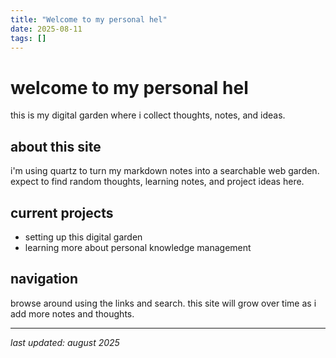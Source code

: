 ```yaml
---
title: "Welcome to my personal hel"
date: 2025-08-11
tags: []
---
```


# welcome to my personal hel

this is my digital garden where i collect thoughts, notes, and ideas.

## about this site

i'm using quartz to turn my markdown notes into a searchable web garden. expect to find random thoughts, learning notes, and project ideas here.

## current projects

- setting up this digital garden
- learning more about personal knowledge management

## navigation

browse around using the links and search. this site will grow over time as i add more notes and thoughts.

---

*last updated: august 2025*